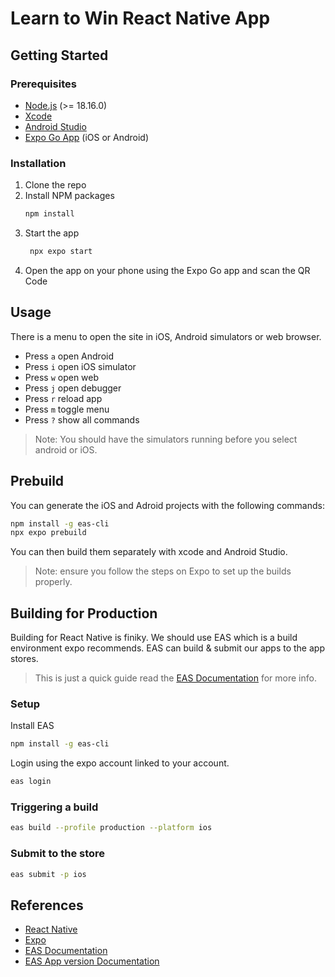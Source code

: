 # Learn to Win React Native App

## Getting Started

### Prerequisites

- [Node.js](https://nodejs.org/en/) (>= 18.16.0)
- [Xcode](https://developer.apple.com/xcode/)
- [Android Studio](https://developer.android.com/studio)
- [Expo Go App](https://expo.io/client) (iOS or Android)

### Installation

1. Clone the repo
2. Install NPM packages
   ```sh
   npm install
   ```
3. Start the app
   ```sh
    npx expo start
   ```
4. Open the app on your phone using the Expo Go app and scan the QR Code

## Usage

There is a menu to open the site in iOS, Android simulators or web browser.

- Press `a` open Android
- Press `i` open iOS simulator
- Press `w` open web
- Press `j` open debugger
- Press `r` reload app
- Press `m` toggle menu
- Press `?` show all commands

> Note: You should have the simulators running before you select android or iOS.

## Prebuild

You can generate the iOS and Adroid projects with the following commands:

```sh
npm install -g eas-cli
npx expo prebuild
```

You can then build them separately with xcode and Android Studio.

> Note: ensure you follow the steps on Expo to set up the builds properly.

## Building for Production

Building for React Native is finiky. We should use EAS which is a build environment expo recommends. EAS can build &
submit our apps to the app stores.

> This is just a quick guide read the [EAS Documentation](https://docs.expo.dev/build/setup/#run-a-build) for more info.

### Setup

Install EAS

```bash
npm install -g eas-cli
```

Login using the expo account linked to your account.

```bash
eas login
```

### Triggering a build

```bash
eas build --profile production --platform ios
```

### Submit to the store

```bash
eas submit -p ios
```

## References

- [React Native](https://reactnative.dev/)
- [Expo](https://expo.io/)
- [EAS Documentation](https://docs.expo.dev/build/setup/#run-a-build)
- [EAS App version Documentation](https://docs.expo.dev/build-reference/app-versions/)
